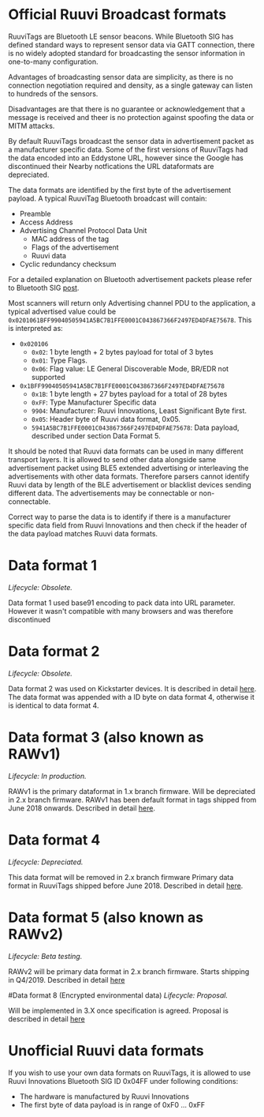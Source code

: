# Official Ruuvi Broadcast formats

RuuviTags are Bluetooth LE sensor beacons. While Bluetooth SIG has defined standard ways
to represent sensor data via GATT connection, there is no widely adopted standard for
broadcasting the sensor information in one-to-many configuration.

Advantages of broadcasting sensor data are simplicity, as there is no connection negotiation
required and density, as a single gateway can listen to hundreds of the sensors.

Disadvantages are that there is no guarantee or acknowledgement that a message is received
and theer is no protection against spoofing the data or MITM attacks.  

By default RuuviTags broadcast the sensor data in advertisement packet as a manufacturer
specific data. Some of the first versions of RuuviTags had the data encoded into 
an Eddystone URL, however since the Google has discontinued their Nearby notfications
the URL dataformats are depreciated.

The data formats are identified by the first byte of the advertisement payload. A typical
RuuviTag Bluetooth broadcast will contain: 
 - Preamble
 - Access Address
 - Advertising Channel Protocol Data Unit
   * MAC address of the tag
   * Flags of the advertisement
   * Ruuvi data
 - Cyclic redundancy checksum

For a detailed explanation on Bluetooth advertisement packets please refer to Bluetooth 
SIG [post](https://www.bluetooth.com/blog/bluetooth-low-energy-it-starts-with-advertising/).

Most scanners will return only Advertising channel PDU to the application, a typical advertised
value could be `0x0201061BFF99040505941A5BC7B1FFE0001C043867366F2497ED4DFAE75678`. This is
interpreted as:
 - `0x020106`
   * `0x02`: 1 byte length + 2 bytes payload for total of 3 bytes
   * `0x01`: Type Flags. 
   * `0x06`: Flag value: LE General Discoverable Mode, BR/EDR not supported
 - `0x1BFF99040505941A5BC7B1FFE0001C043867366F2497ED4DFAE75678`
   * `0x1B`: 1 byte length + 27 bytes payload for a total of 28 bytes
   * `0xFF`: Type Manufacturer Specific data
   * `9904`: Manufacturer: Ruuvi Innovations, Least Significant Byte first.
   * `0x05`: Header byte of Ruuvi data format, 0x05. 
   * `5941A5BC7B1FFE0001C043867366F2497ED4DFAE75678`: Data payload, described under section Data Format 5. 

It should be noted that Ruuvi data formats can be used in many different transport layers.
It is allowed to send other data alongside same advertisement packet using BLE5 extended
advertising or interleaving the advertisements with other data formats. Therefore parsers
cannot identify Ruuvi data by length of the BLE advertisement or blacklist devices sending
different data. The advertisements may be connectable or non-connectable. 

Correct way to parse the data is to identify if there is a manufacturer specific data field
from Ruuvi Innovations and then check if the header of the data payload matches Ruuvi data formats.

# Data format 1 
*Lifecycle: Obsolete.*

Data format 1 used base91 encoding to pack data into URL parameter. However it wasn't
compatible with many browsers and was therefore discontinued

# Data format 2
*Lifecycle: Obsolete.*

Data format 2 was used on Kickstarter devices. It is described in detail [here](./dataformat_04.md).
The data format was appended with a ID byte on data format 4, otherwise it is identical to data format 4. 

# Data format 3 (also known as RAWv1)
*Lifecycle: In production.*

RAWv1 is the primary dataformat in 1.x branch firmware. Will be
depreciated in 2.x branch firmware. RAWv1 has been default format in tags shipped from June 2018 onwards. 
Described in detail [here](./dataformat_03.md).

# Data format 4
*Lifecycle: Depreciated.*

This data format will be removed in 2.x branch firmware
Primary data format in RuuviTags shipped before June 2018. Described in detail [here](./dataformat_04.md).

# Data format 5 (also known as RAWv2)
*Lifecycle: Beta testing.*

RAWv2 will be primary data format in 2.x branch firmware.
Starts shipping in Q4/2019. Described in detail [here](./dataformat_05.md)

#Data format 8 (Encrypted environmental data)
*Lifecycle: Proposal.*

Will be implemented in 3.X once specification is agreed. Proposal is described in detail [here](./dataformat_08.md)

# Unofficial Ruuvi data formats

If you wish to use your own data formats on RuuviTags, it is allowed to use 
Ruuvi Innovations Bluetooth SIG ID 0x04FF under following conditions:
 - The hardware is manufactured by Ruuvi Innovations
 - The first byte of data payload is in range of 0xF0 ... 0xFF
